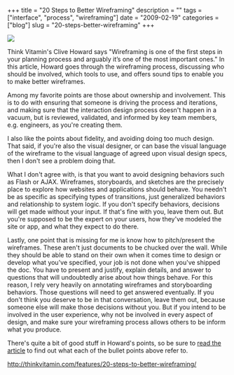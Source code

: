 +++
title = "20 Steps to Better Wireframing"
description = ""
tags = ["interface", "process", "wireframing"]
date = "2009-02-19"
categories = ["blog"]
slug = "20-steps-better-wireframing"
+++



  <div class="notebook-screenshot"><a href="http://thinkvitamin.com/features/20-steps-to-better-wireframing/"><img src="//media.konigi.com/notebook/thinkvitamin-wireframing.jpg" class="notebook-image" /></a></div><p>Think Vitamin's Clive Howard says "Wireframing is one of the first steps in your planning process and arguably it’s one of the most important ones." In this article, Howard goes through the wireframing process, discussing who should be involved, which tools to use, and offers sound tips to enable you to make better wireframes. </p>
<p>Among my favorite points are those about ownership and involvement. This is to do with ensuring that someone is driving the process and iterations, and making sure that the interaction design process doesn't happen in a vacuum, but is reviewed, validated, and informed by key team members, e.g. engineers, as you're creating them. </p>
<p>I also like the points about fidelity, and avoiding doing too much design. That said, if you're also the visual  designer, or can base the visual language of the wireframe to the visual language of agreed upon visual design specs, then I don't see a problem doing that.</p>
<p>What I don't agree with, is that you want to avoid designing behaviors such as Flash or AJAX. Wireframes, storyboards, and sketches are the precisely place to explore how websites and applications should behave. You needn't be as specific as specifying types of transitions, just generalized behaviors and relationship to system logic. If you don't specify behaviors, decisions will get made without your input. If that's fine with you, leave them out. But you're supposed to be the expert on your users, how they've modeled the site or app, and what they expect to do there. </p>
<p>Lastly, one point that is missing for me is know how to pitch/present the wireframes. These aren't just documents to be chucked over the wall. While they should be able to stand on their own when it comes time to design or develop what you've specified, your job is not done when you've shipped the doc. You have to present and justify, explain details, and answer to questions that will undoubtedly arise about how things behave. For this reason, I rely very heavily on annotating wireframes and storyboarding behaviors. Those questions will need to get answered eventually. If you don't think you deserve to be in that conversation, leave them out, because someone else will make those decisions without you. But if you intend to be involved in the user experience, why not be involved in every aspect of design, and make sure your wireframing process allows others to be inform what you produce.</p>
<p>There's quite a bit of good stuff in Howard's points, so be sure to <a href="http://thinkvitamin.com/features/20-steps-to-better-wireframing/">read the article</a> to find out what each of the bullet points above refer to.</p>
    
  <a href="http://thinkvitamin.com/features/20-steps-to-better-wireframing/">http://thinkvitamin.com/features/20-steps-to-better-wireframing/</a>
